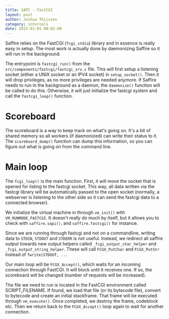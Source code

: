 ```yaml
---
title: SAPI - FastCGI
layout: post
author: Joshua Thijssen
category: internals
date: 2015-01-01 00:01:00
---
```


Saffire relies on the FastCGI (`fcgi_stdio`) library and in essence is really easy in setup. The most work is actually 
done by daemonizing Saffire so it will run in the background.
  
The entrypoint is `fastcgi_run()` from the `src/components/fastcgi/fastcgi_srv.c` file. This will first setup a 
listening socket (either a UNIX socket or an IPV4 socket) in `setup_socket()`. Then it will drop privileges, as no more 
privileges are needed anymore. If Saffire needs to run in the background as a daemon, the `daemonize()` function will 
be called to do this. Otherwise, it will just initialize the fastcgi system and call the `fastcgi_loop()` function.


# Scoreboard
The scoreboard is a way to keep track on what's going on. It's a bit of shared memory so all workers (if daemonized) can 
write their status to it. The `scoreboard_dump()` function can dump this information, so you can figure out what is 
going on from the command line.

# Main loop
The `fcgi_loop()` is the main function. First, it will move the socket that is opened for listing to the fastcgi socket. 
This way, all data written via the fastcgi library will be automatically passed to the open socket (normally, a webserver 
is listening to the other side so it can send the fastcgi data to a connected browser).

We initialize the virtual machine in through `vm_init()` with `VM_RUNMODE_FASTCGI`. It doesn't really do much by itself, 
but it allows you to check with `saffire.sapi()`, and `saffire.fastcgi()` for instance.

Since we are running through fastcgi and not on a commandline, writing data to `STDIN`, `STDOUT` and `STDERR` is not 
useful. Instead, we redirect all saffire output towards new output helpers called `_fcgi_output_char_helper` and 
`_fcgi_output_string_helper`. These will call `FCGX_PutChar` and `FCGX_PutStr` instead of `fwrite(STDOUT, ..`.


Our main loop will be `FCGX_Accept()`, which waits for an incoming connection through FastCGI. It will block until it 
receives one. If so, the scoreboard will be changed (number of requests will be increased).

The file we need to run is located in the FastCGI environment called SCRIPT_FILENAME. If found, we load that file (or 
its bytecode file), convert to bytecode and create an initial stackframe. That frame will be executed through 
`vm_execute()`. Once completed, we destroy the frame, codeblock etc. Then we return back to the `FCGX_Accept()` loop 
again to wait for another connection.


